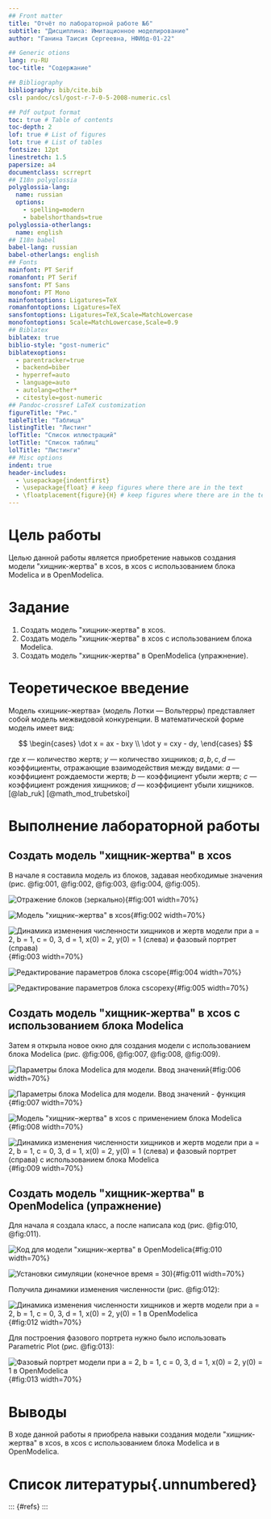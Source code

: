 ```yaml
---
## Front matter
title: "Отчёт по лабораторной работе №6"
subtitle: "Дисциплина: Имитационное моделирование"
author: "Ганина Таисия Сергеевна, НФИбд-01-22"

## Generic otions
lang: ru-RU
toc-title: "Содержание"

## Bibliography
bibliography: bib/cite.bib
csl: pandoc/csl/gost-r-7-0-5-2008-numeric.csl

## Pdf output format
toc: true # Table of contents
toc-depth: 2
lof: true # List of figures
lot: true # List of tables
fontsize: 12pt
linestretch: 1.5
papersize: a4
documentclass: scrreprt
## I18n polyglossia
polyglossia-lang:
  name: russian
  options:
	- spelling=modern
	- babelshorthands=true
polyglossia-otherlangs:
  name: english
## I18n babel
babel-lang: russian
babel-otherlangs: english
## Fonts
mainfont: PT Serif
romanfont: PT Serif
sansfont: PT Sans
monofont: PT Mono
mainfontoptions: Ligatures=TeX
romanfontoptions: Ligatures=TeX
sansfontoptions: Ligatures=TeX,Scale=MatchLowercase
monofontoptions: Scale=MatchLowercase,Scale=0.9
## Biblatex
biblatex: true
biblio-style: "gost-numeric"
biblatexoptions:
  - parentracker=true
  - backend=biber
  - hyperref=auto
  - language=auto
  - autolang=other*
  - citestyle=gost-numeric
## Pandoc-crossref LaTeX customization
figureTitle: "Рис."
tableTitle: "Таблица"
listingTitle: "Листинг"
lofTitle: "Список иллюстраций"
lotTitle: "Список таблиц"
lolTitle: "Листинги"
## Misc options
indent: true
header-includes:
  - \usepackage{indentfirst}
  - \usepackage{float} # keep figures where there are in the text
  - \floatplacement{figure}{H} # keep figures where there are in the text
---
```


# Цель работы

Целью данной работы является приобретение навыков создания модели "хищник-жертва" в xcos, в xcos с использованием блока Modelica и в OpenModelica.

# Задание

1. Создать модель "хищник-жертва" в xcos.
2. Создать модель "хищник-жертва" в xcos с использованием блока Modelica.
3. Создать модель "хищник-жертва" в OpenModelica (упражнение).

# Теоретическое введение

Модель «хищник–жертва» (модель Лотки — Вольтерры) представляет собой модель межвидовой конкуренции. В математической форме модель имеет вид:

$$
\begin{cases}
  \dot x = ax - bxy \\
  \dot y = cxy - dy,
\end{cases}
$$

где $x$ — количество жертв; $y$ — количество хищников; $a, b, c, d$ — коэффициенты, отражающие взаимодействия между видами: $a$ — коэффициент рождаемости
жертв; $b$ — коэффициент убыли жертв; $c$ — коэффициент рождения хищников; $d$ —
коэффициент убыли хищников. [@lab_ruk] [@math_mod_trubetskoi]

# Выполнение лабораторной работы

## Создать модель "хищник-жертва" в xcos

В начале я составила модель из блоков, задавая необходимые значения (рис. @fig:001, @fig:002, @fig:003, @fig:004, @fig:005). 

![Отражение блоков (зеркально)](image/1.png){#fig:001 width=70%}

![Модель "хищник–жертва" в xcos](image/2.png){#fig:002 width=70%}

![Динамика изменения численности хищников и жертв модели при a = 2, b = 1, c = 0, 3, d = 1, x(0) = 2, y(0) = 1 (слева) и фазовый портрет (справа)](image/3.png){#fig:003 width=70%}

![Редактирование параметров блока cscope](image/cscope.png){#fig:004 width=70%}

![Редактирование параметров блока cscopexy](image/cscopexy.png){#fig:005 width=70%}

## Создать модель "хищник-жертва" в xcos с использованием блока Modelica

Затем я открыла новое окно для создания модели с использованием блока Modelica  (рис. @fig:006, @fig:007, @fig:008, @fig:009).

![Параметры блока Modelica для модели. Ввод значений](image/5.png){#fig:006 width=70%}

![Параметры блока Modelica для модели. Ввод значений - функция](image/4.png){#fig:007 width=70%}

![Модель "хищник–жертва" в xcos с применением блока Modelica](image/6.png){#fig:008 width=70%}

![Динамика изменения численности хищников и жертв модели при a = 2, b = 1, c = 0, 3, d = 1, x(0) = 2, y(0) = 1 (слева) и фазовый портрет (справа) с использованием блока Modelica](image/7.png){#fig:009 width=70%}

## Создать модель "хищник-жертва" в OpenModelica (упражнение)

Для начала я создала класс, а после написала код (рис. @fig:010, @fig:011).

![Код для модели "хищник–жертва" в OpenModelica](image/8.png){#fig:010 width=70%}

![Установки симуляции (конечное время = 30)](image/9.png){#fig:011 width=70%}

Получила динамики изменения численности (рис. @fig:012):

![Динамика изменения численности хищников и жертв модели при a = 2, b = 1, c = 0, 3, d = 1, x(0) = 2, y(0) = 1 в OpenModelica](image/10.png){#fig:012 width=70%}

Для построения фазового портрета нужно было использовать Parametric Plot (рис. @fig:013):

![Фазовый портрет модели при a = 2, b = 1, c = 0, 3, d = 1, x(0) = 2, y(0) = 1 в OpenModelica](image/11.png){#fig:013 width=70%}

# Выводы

В ходе данной работы я приобрела навыки создания модели "хищник-жертва" в xcos, в xcos с использованием блока Modelica и в OpenModelica.

# Список литературы{.unnumbered}

::: {#refs}
:::

